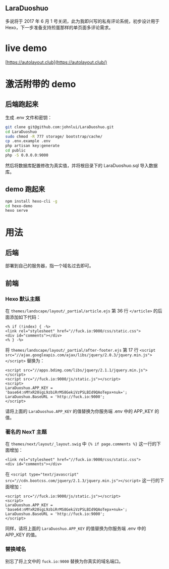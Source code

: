 LaraDuoshuo
----

多说将于 2017 年 6 月 1 号关闭，此为我即兴写的私有评论系统，初步设计用于 Hexo，下一步准备支持煎蛋那样的单页面多评论需求。

# live demo

[https://autolayout.club](https://autolayout.club/)



# 激活附带的 demo

## 后端跑起来

生成 .env 文件和密钥：

```bash
git clone git@github.com:johnlui/LaraDuoshuo.git
cd LaraDuoshuo
sudo chmod -R 777 storage/ bootstrap/cache/
cp .env.example .env
php artisan key:generate
cd public
php -S 0.0.0.0:9000
```

然后将数据库配置修改为真实值，并将根目录下的 LaraDuoshuo.sql 导入数据库。

## demo 跑起来

```bash
npm install hexo-cli -g
cd hexo-demo
hexo serve
```

# 用法

## 后端

部署到自己的服务器，指一个域名过去即可。

## 前端

### Hexo 默认主题

在 `themes/landscape/layout/_partial/article.ejs` 第 36 行 `</article>` 的后面添加如下代码：

```ejs
<% if (!index) { -%>
<link rel="stylesheet" href="//fuck.io:9000/css/static.css">
<div id="comments"></div>
<% } -%>
```

将 `themes/landscape/layout/_partial/after-footer.ejs` 第 17 行 `<script src="//ajax.googleapis.com/ajax/libs/jquery/2.0.3/jquery.min.js"></script>` 替换为：

```ejs
<script src="//apps.bdimg.com/libs/jquery/2.1.1/jquery.min.js"></script>
<script src="//fuck.io:9000/js/static.js"></script>
<script>
LaraDuoshuo.APP_KEY = 'base64:nMYxR20sgL9zbiRrMS8GekiVzPSLBId9QAoTepx+nuk=';
LaraDuoshuo.BaseURL = 'http://fuck.io:9000';
</script>
```

请将上面的 `LaraDuoshuo.APP_KEY` 的值替换为你服务端 .env 中的 APP_KEY 的值。

### 著名的 NexT 主题

在 `themes/next/layout/_layout.swig` 中 `{% if page.comments %}` 这一行的下面增加：

```swig
<link rel="stylesheet" href="//fuck.io:9000/css/static.css">
<div id="comments"></div>
```

在 `<script type="text/javascript" src="//cdn.bootcss.com/jquery/2.1.3/jquery.min.js"></script>` 这一行的下面增加：

```swig
<script src="//fuck.io:9000/js/static.js"></script>
<script>
LaraDuoshuo.APP_KEY = 'base64:nMYxR20sgL9zbiRrMS8GekiVzPSLBId9QAoTepx+nuk=';
LaraDuoshuo.BaseURL = 'http://fuck.io:9000';
</script>
```

同样，请将上面的 `LaraDuoshuo.APP_KEY` 的值替换为你服务端 .env 中的 APP_KEY 的值。

### 替换域名

别忘了将上文中的 `fuck.io:9000` 替换为你真实的域名端口。